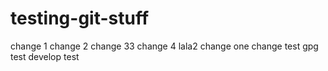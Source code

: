 # testing-git-stuff
change 1
change 2
change 33
change 4
lala2
change one
change test gpg
test develop
test